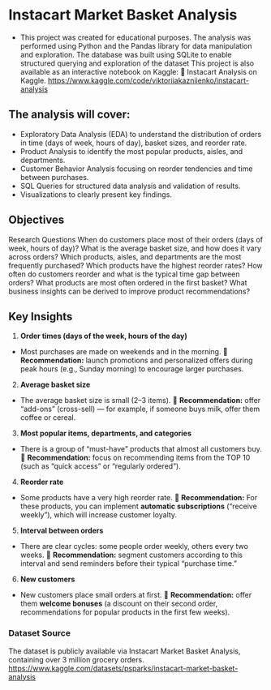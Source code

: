 # Instacart Market Basket Analysis
* This project was created for educational purposes. The analysis was performed using Python and the Pandas library for data manipulation and exploration. The database was built using SQLite to enable structured querying and exploration of the dataset
This project is also available as an interactive notebook on Kaggle:
🔗 Instacart Analysis on Kaggle. https://www.kaggle.com/code/viktoriiakazniienko/instacart-analysis
## The analysis will cover:

- Exploratory Data Analysis (EDA) to understand the distribution of orders in time (days of week, hours of day), basket sizes, and reorder rate.
- Product Analysis to identify the most popular products, aisles, and departments.
- Customer Behavior Analysis focusing on reorder tendencies and time between purchases.
- SQL Queries for structured data analysis and validation of results.
- Visualizations to clearly present key findings.
  
##  Objectives

Research Questions
When do customers place most of their orders (days of week, hours of day)?
What is the average basket size, and how does it vary across orders?
Which products, aisles, and departments are the most frequently purchased?
Which products have the highest reorder rates?
How often do customers reorder and what is the typical time gap between orders?
What products are most often ordered in the first basket?
What business insights can be derived to improve product recommendations?

##  Key Insights


1. **Order times (days of the week, hours of the day)**

* Most purchases are made on weekends and in the morning.
     🔹 **Recommendation:** launch promotions and personalized offers during peak hours (e.g., Sunday morning) to encourage larger purchases.

2. **Average basket size**

* The average basket size is small (2–3 items).
     🔹 **Recommendation:** offer “add-ons” (cross-sell) — for example, if someone buys milk, offer them coffee or cereal.

3. **Most popular items, departments, and categories**

* There is a group of “must-have” products that almost all customers buy.
     🔹 **Recommendation:** focus on recommending items from the TOP 10 (such as “quick access” or “regularly ordered”).

4. **Reorder rate**

* Some products have a very high reorder rate.
     🔹 **Recommendation:** For these products, you can implement **automatic subscriptions** (“receive weekly”), which will increase customer loyalty.

5. **Interval between orders**

* There are clear cycles: some people order weekly, others every two weeks.
     🔹 **Recommendation:** segment customers according to this interval and send reminders before their typical “purchase time.”

6. **New customers**

* New customers place small orders at first.
     🔹 **Recommendation:** offer them **welcome bonuses** (a discount on their second order, recommendations for popular products in the first few weeks).



### Dataset Source
The dataset is publicly available via Instacart Market Basket Analysis, containing over 3 million grocery orders. https://www.kaggle.com/datasets/psparks/instacart-market-basket-analysis
